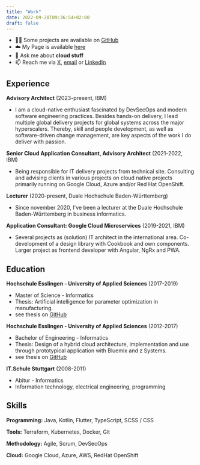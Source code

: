 ```yaml
---
title: "Work"
date: 2022-09-20T09:36:54+02:00
draft: false
---
```


- 👨‍💻 Some projects are available on [GitHub](https://github.com/Alienuser?tab=repositories)
- ☁️ My Page is available [here](https://larsprobst.dev)
- 💬 Ask me about ****cloud stuff****
- 📫 Reach me via [X](https://twitter.com/LarsHProbst), [email](mailto:lars@famprobst.de) or [LinkedIn](https://www.linkedin.com/in/larshprobst)

## Experience

**Advisory Architect** (2023-present, IBM)
- I am a cloud-native enthusiast fascinated by DevSecOps and modern software engineering practices. Besides hands-on delivery, I lead multiple global delivery projects for global systems across the major hyperscalers. Thereby, skill and people development, as well as software-driven change management, are key aspects of the work I do deliver with passion. 

**Senior Cloud Application Consultant, Advisory Architect** (2021-2022, IBM)
- Being responsible for IT delivery projects from technical site. Consulting and advising clients in various projects on cloud native projects primarily running on Google Cloud, Azure and/or Red Hat OpenShift.

**Lecturer** (2020-present, Duale Hochschule Baden-Württemberg)
- Since november 2020, I've been a lecturer at the Duale Hochschule Baden-Württemberg in business informatics. 

**Application Consultant: Google Cloud Microservices** (2019-2021, IBM)
- Several projects as (solution) IT architect in the international area. Co-development of a design library with Cookbook and own components. Larger project as frontend developer with Angular, NgRx and PWA.

## Education

**Hochschule Esslingen - University of Applied Sciences** (2017-2019)
- Master of Science - Informatics
- Thesis: Artificial intelligence for parameter optimization in manufacturing.
- see thesis on [GitHub](https://github.com/Alienuser/Masterthesis)

**Hochschule Esslingen - University of Applied Sciences** (2012-2017)
- Bachelor of Engineering - Informatics
- Thesis: Design of a hybrid cloud architecture, implementation and use through prototypical application with Bluemix and z Systems.
- see thesis on [GitHub](https://github.com/Alienuser/Bachelorthesis)

**IT.Schule Stuttgart** (2008-2011)
- Abitur - Informatics
- Information technology, electrical engineering, programming

## Skills
**Programming:** Java, Kotlin, Flutter, TypeScript, SCSS / CSS

**Tools:** Terraform, Kubernetes, Docker, Git

**Methodology:** Agile, Scrum, DevSecOps

**Cloud:** Google Cloud, Azure, AWS, RedHat OpenShift